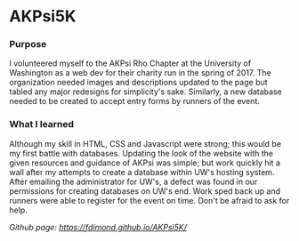 # AKPsi5K

### Purpose
<p>
I volunteered myself to the AKPsi Rho Chapter at the University of Washington as a web dev for their charity run in the spring of 2017. The organization needed images and descriptions updated to the page but tabled any major redesigns for simplicity's sake. Similarly, a new database needed to be created to accept entry forms by runners of the event.
<br>
</p>

### What I learned
<p>
Although my skill in HTML, CSS and Javascript were strong; this would be my first battle with databases. Updating the look of the website with the given resources and guidance of AKPsi was simple; but work quickly hit a wall after my attempts to create a database within UW's hosting system. After emailing the administrator for UW's, a defect was found in our permissions for creating databases on UW's end. Work sped back up and runners were able to register for the event on time. Don't be afraid to ask for help.
<br>
</p>

*Github page: https://fdimond.github.io/AKPsi5K/*
